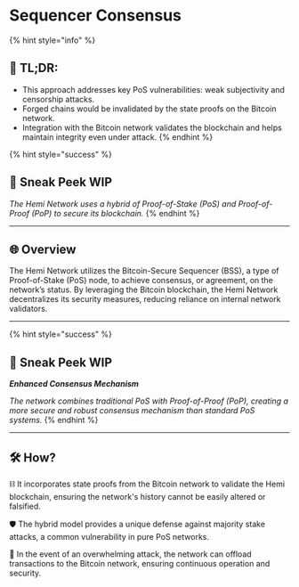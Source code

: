 # Sequencer Consensus

{% hint style="info" %}
## 📜 **TL;DR:**

* This approach addresses key PoS vulnerabilities: weak subjectivity and censorship attacks.
* Forged chains would be invalidated by the state proofs on the Bitcoin network.
* Integration with the Bitcoin network validates the blockchain and helps maintain integrity even under attack.
{% endhint %}

{% hint style="success" %}
## 👀 Sneak Peek WIP

_The Hemi Network uses a hybrid of Proof-of-Stake (PoS) and Proof-of-Proof (PoP) to secure its blockchain._
{% endhint %}

***

## 🌐 **Overview**

The Hemi Network utilizes the Bitcoin-Secure Sequencer (BSS), a type of Proof-of-Stake (PoS) node, to achieve consensus, or agreement, on the network’s status. By leveraging the Bitcoin blockchain, the Hemi Network decentralizes its security measures, reducing reliance on internal network validators.

***

{% hint style="success" %}
## 👀 Sneak Peek WIP

_**Enhanced Consensus Mechanism**_

_The network combines traditional PoS with Proof-of-Proof (PoP), creating a more secure and robust consensus mechanism than standard PoS systems._
{% endhint %}

***

## 🛠️ **How?**

⛓️ It incorporates state proofs from the Bitcoin network to validate the Hemi blockchain, ensuring the network's history cannot be easily altered or falsified.

🛡️ The hybrid model provides a unique defense against majority stake attacks, a common vulnerability in pure PoS networks.

🔐 In the event of an overwhelming attack, the network can offload transactions to the Bitcoin network, ensuring continuous operation and security.
